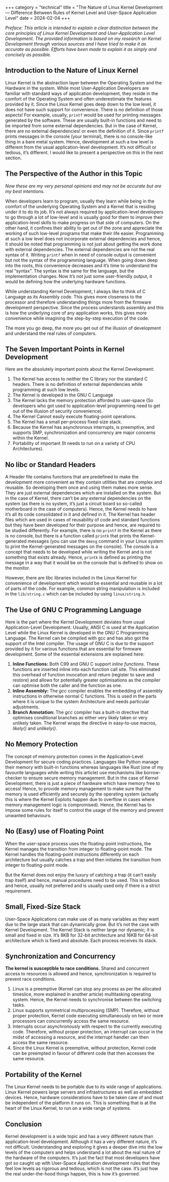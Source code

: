 +++
category = "technical"
title = "The Nature of Linux Kernel Development — Difference Between Rules of Kernel Level and User-Space Application Level"
date = 2024-02-04
+++

*Preface: This article is intended to explain a clear distinction between the core principles of Linux Kernel Development and User-Application Level Development. The provided information is based on my research on Kernel Development through various sources and I have tried to make it as accurate as possible. Efforts have been made to explain it as simply and concisely as possible.*

## Introduction to the Nature of Linux Kernel

Linux Kernel is the abstraction layer between the Operating System and the Hardware in the system. While most User-Application Developers are familiar with standard ways of application development, they reside in the comfort of the Operating System and often underestimate the features provided by it. Since the Linux Kernel goes deep down to the low level, it does not have such support for convenience. There is no definition of those aspects! For example, usually, `printf` would be used for printing messages generated by the software. These are usually built-in functions and need to be imported from some external dependencies. But in the case of Kernel, there are no external dependencies! or even the definition of it. Since `printf` prints messages in the console (your terminal), there is no console-like thing in a bare metal system. Hence, development at such a low level is different from the usual application-level development. It’s not difficult or tedious, it’s different. I would like to present a perspective on this in the next section.

## The Perspective of the Author in this Topic

*Now these are my very personal opinions and may not be accurate but are my best intentions.*

When developers learn to program, usually they learn while being in the comfort of the underlying Operating System and a Kernel that is residing under it to do its job. It’s not always required by application-level developers to go through a lot of low-level and is usually good for them to improve their application-level skills to make progress on that side of computers. On the other hand, it confines their ability to get out of the zone and appreciate the working of such low-level programs that make their life easier. Programming at such a low level does not incorporate external dependencies and hence, it should be noted that programming is not just about getting the work done with external dependencies. The external dependencies are not the real syntax of it. Writing `printf` when in need of console output is convenient but not the syntax of the programming language. When going down deep into the roots, this convenience decreases and it’s time to understand the real “syntax”. The syntax is the same for the language, but the implementation changes. Now it’s not just some user-friendly output, it would be defining how the underlying hardware functions.

While understanding Kernel Development, I always like to think of C Language as its Assembly code. This gives more closeness to the processor and therefore understanding things more from the firmware development perspective. Since the process understands assembly and this is how the underlying core of any application works, this gives more convenience while imagining the step-by-step execution of the code.

The more you go deep, the more you get out of the illusion of development and understand the real rules of computers.

## The Seven Important Points in Kernel Development

Here are the absolutely important points about the Kernel Development:

1. The Kernel has access to neither the C library nor the standard C headers. There is no definition of external dependencies while programming at such low levels.
2. The Kernel is developed in the GNU C Language
3. The Kernel lacks the memory protection afforded to user-space (So developers who got used to application-level programming need to get out of the illusion of security convenience).
4. The Kernel Cannot easily execute floating-point operations.
5. The Kernel has a small per-process fixed-size stack.
6. Because the Kernel has asynchronous interrupts, is preemptive, and supports SMP, synchronization and concurrency are major concerns within the Kernel.
7. Portability of important (It needs to run on a variety of CPU Architectures).

## No libc or Standard Headers

A Header file contains functions that are predefined to make the development more convenient as they contain utilities that are complex and reusable. So developing them once and using them makes more sense. They are just external dependencies which are installed on the system. But in the case of Kernel, there can’t be any external dependencies on the system (as there is no system, it’s just a circuit board so so-called motherboard in the case of computers). Hence, the Kernel needs to have it’s all its code consolidated in it and defined in it. The Kernel has header files which are used in cases of reusability of code and standard functions but they have been developed for their purpose and hence, are required to be studied differently. For example, there is no `printf` in the Kernel as there is no console, but there is a function called `printk` that prints the Kernel-generated messages (you can use the `dmesg` command in your Linux system to print the Kernel-generated messages on the console). The console is a concept that needs to be developed while writing the Kernel and is not something that exists already. Hence, `printk` is defined as printing the message in a way that it would be on the console that is defined to show on the monitor.

However, there are libc libraries included in the Linux Kernel for convenience of development which would be essential and reusable in a lot of parts of the code. For example, common string manipulation is included in the `lib/string.c` which can be included by using `linux/string.h`.

## The Use of GNU C Programming Language

Here is the part where the Kernel Development deviates from usual Application-Level Development. Usually, ANSI C is used at the Application Level while the Linux Kernel is developed in the GNU C Programming Language. The Kernel can be compiled with gcc and has also got the support of the Intel compiler. The usage of GNU C is due to the support provided by it for various functions that are essential for firmware development. Some of the essential extensions are explained here:

1. **Inline Functions:** Both C99 and GNU C support *inline functions*. These functions are inserted inline into each function call site. This eliminated this overhead of function invocation and return (register to save and restore) and allows for potentially greater optimisations as the compiler can optimise both the caller and the function as one.
2. **Inline Assembly:** The *gcc* compiler enables the embedding of assembly instructions in otherwise normal C functions. This is used in the parts where it is unique to the system Architecture and needs particular adjustments.
3. **Branch Annotation:** The *gcc* compiler has a built-in directive that optimises conditional branches as either very likely taken or very unlikely taken. The Kernel wraps the directive in easy-to-use macros, *likely()* and *unlikely()*.

## No Memory Protection
The concept of memory protection comes in the Application-Level Development for secure coding practices. Languages like Python manage their memory with built-in functions whereas languages like Rust (one of my favourite languages while writing this article) use mechanisms like borrow-checker to ensure secure memory management. But in the case of Kernel Development, there is just a piece of hardware which have memory free to access! Hence, to provide memory management to make sure that the memory is used efficiently and securely by the operating system (actually this is where the Kernel Exploits happen due to overflow in cases where memory management logic is compromised). Hence, the Kernel has to impose some rules for itself to control the usage of the memory and prevent unwanted behaviours.

## No (Easy) use of Floating Point
When the user-space process uses the floating-point instructions, the Kernel manages the transition from integer to floating-point mode. The Kernel handles the floating-point instructions differently on each architecture but usually catches a trap and then initiates the transition from integer to floating-point mode.

But the Kernel does not enjoy the luxury of catching a trap (it can’t easily trap itself) and hence, manual procedures need to be used. This is tedious and hence, usually not preferred and is usually used only if there is a strict requirement.

## Small, Fixed-Size Stack
User-Space Applications can make use of as many variables as they want due to the large stack that can dynamically grow. But it’s not the case with Kernel Development. The Kernel Stack is neither large nor dynamic; it is small and fixed in size. It’s 8KB for 32-bit architecture and 16KB for 64-bit architecture which is fixed and absolute. Each process receives its stack.

## Synchronization and Concurrency
**The kernel is susceptible to race conditions.** Shared and concurrent access to resources is allowed and hence, synchronization is required to prevent race conditions.

1. Linux is a preemptive (Kernel can stop any process as per the allocated timeslice, more explained in another article) multitasking operating system. Hence, the Kernel needs to synchronise between the switching tasks.
2. Linux supports symmetrical multiprocessing (SMP). Therefore, without proper protection, Kernel code executing simultaneously on two or more processors can concurrently access the same resource.
3. Interrupts occur asynchronously with respect to the currently executing code. Therefore, without proper protection, an interrupt can occur in the midst of accessing a resource, and the interrupt handler can then access the same resource.
4. Since the Linux Kernel is preemptive, without protection, Kernel code can be preempted in favour of different code that then accesses the same resource.

## Portability of the Kernel
The Linux Kernel needs to be portable due to its wide range of applications. Linux Kernel powers large servers and infrastructures as well as embedded devices. Hence, hardware considerations have to be taken care of and must be independent of the platform it runs on. This is something that is at the heart of the Linux Kernel, to run on a wide range of systems.

## Conclusion
Kernel development is a wide topic and has a very different nature than application-level development. Although it has a very different nature, it’s not difficult. Understanding and exploring it gives a deeper dive into the low levels of the computers and helps understand a lot about the real nature of the hardware of the computers. It’s just the fact that most developers have got so caught up with User-Space Application development rules that they feel low levels as rigorous and tedious, which is not the case. It’s just how the real under-the-hood things happen, this is how it’s governed.


